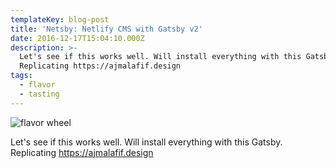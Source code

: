 ```yaml
---
templateKey: blog-post
title: 'Netsby: Netlify CMS with Gatsby v2'
date: 2016-12-17T15:04:10.000Z
description: >-
  Let's see if this works well. Will install everything with this Gatsby.
  Replicating https://ajmalafif.design
tags:
  - flavor
  - tasting
---
```

![flavor wheel](/img/products-full-width.jpg)

Let's see if this works well. Will install everything with this Gatsby. Replicating https://ajmalafif.design
